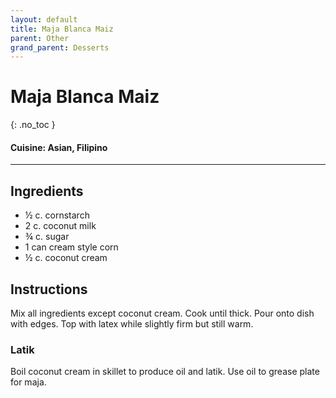 ```yaml
---
layout: default
title: Maja Blanca Maiz
parent: Other
grand_parent: Desserts
---
```


# Maja Blanca Maiz
{: .no_toc }

#### Cuisine: Asian, Filipino
---

## Ingredients

<ul>
	<li>½ c. cornstarch</li>
	<li>2 c. coconut milk</li>
	<li>¾ c. sugar</li>
	<li>1 can cream style corn</li>
	<li>½ c. coconut cream</li>
</ul>


## Instructions
Mix all ingredients except coconut cream. Cook until thick. Pour onto dish with edges. Top with latex while slightly firm but still warm.

### Latik

Boil coconut cream in skillet to produce oil and latik. Use oil to grease plate for maja.